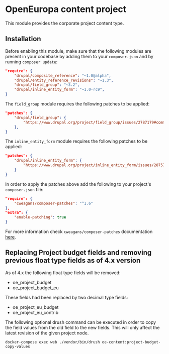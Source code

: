 # OpenEuropa content project

This module provides the corporate project content type.

## Installation

Before enabling this module, make sure that the following modules are present in your codebase by adding them to your
`composer.json` and by running `composer update`:

```json
"require": {
    "drupal/composite_reference": "~1.0@alpha",
    "drupal/entity_reference_revisions": "~1.3",
    "drupal/field_group": "~3.2",
    "drupal/inline_entity_form": "~1.0-rc9",
}
```

The `field_group` module requires the following patches to be applied:

```json
"patches": {
    "drupal/field_group": {
        "https://www.drupal.org/project/field_group/issues/2787179#comment-13467953": "https://www.drupal.org/files/issues/2021-08-19/2787179-highlight-html5-validation-67.patch"
    },
}
```

The `inline_entity_form` module requires the following patches to be applied:

```json
"patches": {
    "drupal/inline_entity_form": {
        "https://www.drupal.org/project/inline_entity_form/issues/2875716": "https://www.drupal.org/files/issues/2022-07-20/ief_removed_references_2875716-104.patch"
    }
}
```

In order to apply the patches above add the following to your project's `composer.json` file:

```json
"require": {
    "cweagans/composer-patches": "^1.6"
},
"extra": {
    "enable-patching": true
}
```

For more information check `cweagans/composer-patches` documentation [here](https://github.com/cweagans/composer-patches).

## Replacing Project budget fields and removing previous float type fields as of 4.x version

As of 4.x the following float type fields will be removed:
- oe_project_budget
- oe_project_budget_eu

These fields had been replaced by two decimal type fields:
- oe_project_eu_budget
- oe_project_eu_contrib

The following optional drush command can be executed in order to copy the field values from the old field to the new
fields. This will only affect the latest revision of the given project node.
```
docker-compose exec web ./vendor/bin/drush oe-content:project-budget-copy-values
```
